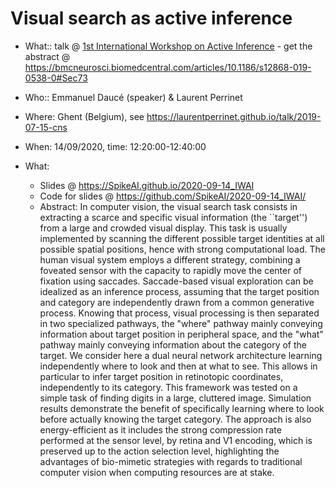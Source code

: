 # Visual search as active inference

* What:: talk @ [1st International Workshop on Active Inference](https://iwaiworkshop.github.io/) - get the abstract @ https://bmcneurosci.biomedcentral.com/articles/10.1186/s12868-019-0538-0#Sec73
* Who:: Emmanuel Daucé (speaker) & Laurent Perrinet
* Where: Ghent (Belgium), see https://laurentperrinet.github.io/talk/2019-07-15-cns
* When: 14/09/2020, time: 12:20:00-12:40:00

* What:
  * Slides @ https://SpikeAI.github.io/2020-09-14_IWAI
  * Code for slides @ https://github.com/SpikeAI/2020-09-14_IWAI/
  * Abstract: In computer vision, the visual search task consists in extracting a scarce and specific visual information (the ``target'') from a large and crowded visual display. This task is usually implemented by scanning the different possible target identities at all possible spatial positions, hence with strong computational load. The human visual system employs a different strategy, combining a foveated sensor with the capacity to rapidly move the center of fixation using saccades. Saccade-based visual exploration can be idealized as an inference process, assuming that the target position and category are independently drawn from a common generative process. Knowing that process, visual processing is then separated in two specialized pathways, the "where" pathway mainly conveying information about target position in peripheral space, and the "what" pathway mainly conveying information about the category of the target. We consider here a dual neural network architecture learning independently where to look and then at what to see. This allows in particular to infer target position in retinotopic coordinates, independently to its category. This framework was tested on a simple task of finding digits in a large, cluttered image. Simulation results demonstrate the benefit of specifically learning where to look before actually knowing the target category. The approach is also energy-efficient as it includes the strong compression rate performed at the sensor level, by retina and V1 encoding, which is preserved up to the action selection level, highlighting the advantages of bio-mimetic strategies with regards to traditional computer vision when computing resources are at stake.
